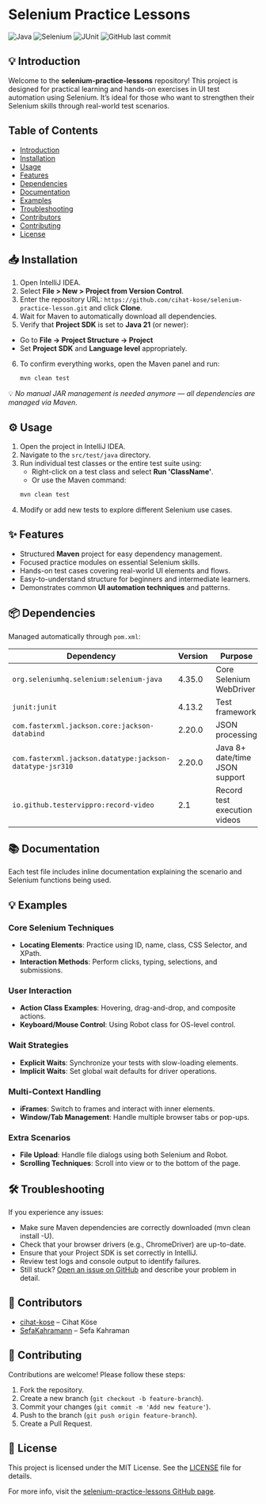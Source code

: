 # Selenium Practice Lessons

![Java](https://img.shields.io/badge/Java-ED8B00?style=for-the-badge&logo=java&logoColor=white)
![Selenium](https://img.shields.io/badge/Selenium-43B02A?style=for-the-badge&logo=selenium&logoColor=white)
![JUnit](https://img.shields.io/badge/JUnit-25A162?style=for-the-badge&logo=junit&logoColor=white)
![GitHub last commit](https://img.shields.io/github/last-commit/cihat-kose/selenium-practice-lessons?style=for-the-badge)

## 💡 Introduction
Welcome to the **selenium-practice-lessons** repository! This project is designed for practical learning and hands-on exercises in UI test automation using Selenium. It’s ideal for those who want to strengthen their Selenium skills through real-world test scenarios.

## Table of Contents
- [Introduction](#-introduction)
- [Installation](#-installation)
- [Usage](#-usage)
- [Features](#-features)
- [Dependencies](#-dependencies)
- [Documentation](#-documentation)
- [Examples](#-examples)
- [Troubleshooting](#-troubleshooting)
- [Contributors](#-contributors)
- [Contributing](#-contributing)
- [License](#-license)

## 📥 Installation

1. Open IntelliJ IDEA.
2. Select **File > New > Project from Version Control**.
3. Enter the repository URL: `https://github.com/cihat-kose/selenium-practice-lesson.git` and click **Clone**.
4. Wait for Maven to automatically download all dependencies.
5. Verify that **Project SDK** is set to **Java 21** (or newer):
- Go to **File → Project Structure → Project**
- Set **Project SDK** and **Language level** appropriately.
6. To confirm everything works, open the Maven panel and run: 
    ```bash
    mvn clean test
    ```
💡 *No manual JAR management is needed anymore — all dependencies are managed via Maven.*

## ⚙️ Usage
1. Open the project in IntelliJ IDEA.
2. Navigate to the `src/test/java` directory.
3. Run individual test classes or the entire test suite using:
    - Right-click on a test class and select **Run 'ClassName'**.
    - Or use the Maven command: 
    ```bash
    mvn clean test
    ```
4. Modify or add new tests to explore different Selenium use cases.


## ✨ Features
- Structured **Maven** project for easy dependency management.
- Focused practice modules on essential Selenium skills.
- Hands-on test cases covering real-world UI elements and flows.
- Easy-to-understand structure for beginners and intermediate learners.
- Demonstrates common **UI automation techniques** and patterns.

## 📦 Dependencies
Managed automatically through `pom.xml`:

| Dependency | Version | Purpose |
|-------------|----------|----------|
| `org.seleniumhq.selenium:selenium-java` | 4.35.0 | Core Selenium WebDriver |
| `junit:junit` | 4.13.2 | Test framework |
| `com.fasterxml.jackson.core:jackson-databind` | 2.20.0 | JSON processing |
| `com.fasterxml.jackson.datatype:jackson-datatype-jsr310` | 2.20.0 | Java 8+ date/time JSON support |
| `io.github.testervippro:record-video` | 2.1 | Record test execution videos |

## 📚 Documentation
Each test file includes inline documentation explaining the scenario and Selenium functions being used.

## 💡 Examples

### Core Selenium Techniques
- **Locating Elements**: Practice using ID, name, class, CSS Selector, and XPath.
- **Interaction Methods**: Perform clicks, typing, selections, and submissions.

### User Interaction
- **Action Class Examples**: Hovering, drag-and-drop, and composite actions.
- **Keyboard/Mouse Control**: Using Robot class for OS-level control.

### Wait Strategies
- **Explicit Waits**: Synchronize your tests with slow-loading elements.
- **Implicit Waits**: Set global wait defaults for driver operations.

### Multi-Context Handling
- **iFrames**: Switch to frames and interact with inner elements.
- **Window/Tab Management**: Handle multiple browser tabs or pop-ups.

### Extra Scenarios
- **File Upload**: Handle file dialogs using both Selenium and Robot.
- **Scrolling Techniques**: Scroll into view or to the bottom of the page.

## 🛠️ Troubleshooting
If you experience any issues:

- Make sure Maven dependencies are correctly downloaded (mvn clean install -U).
- Check that your browser drivers (e.g., ChromeDriver) are up-to-date.
- Ensure that your Project SDK is set correctly in IntelliJ.
- Review test logs and console output to identify failures.
- Still stuck? [Open an issue on GitHub](https://github.com/cihat-kose/selenium-practice-lessons/issues) and describe your problem in detail.

## 👥 Contributors
- [cihat-kose](https://github.com/cihat-kose) – Cihat Köse  
- [SefaKahramann](https://github.com/SefaKahramann) – Sefa Kahraman

## 🤝 Contributing
Contributions are welcome! Please follow these steps:
1. Fork the repository.
2. Create a new branch (`git checkout -b feature-branch`).
3. Commit your changes (`git commit -m 'Add new feature'`).
4. Push to the branch (`git push origin feature-branch`).
5. Create a Pull Request.

## 📜 License
This project is licensed under the MIT License. See the [LICENSE](LICENSE) file for details.

For more info, visit the [selenium-practice-lessons GitHub page](https://github.com/cihat-kose/selenium-practice-lessons).
